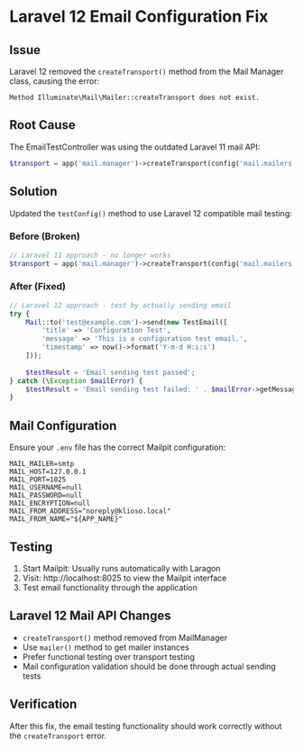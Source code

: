 # Laravel 12 Email Configuration Fix

## Issue
Laravel 12 removed the `createTransport()` method from the Mail Manager class, causing the error:
```
Method Illuminate\Mail\Mailer::createTransport does not exist.
```

## Root Cause
The EmailTestController was using the outdated Laravel 11 mail API:
```php
$transport = app('mail.manager')->createTransport(config('mail.mailers.smtp'));
```

## Solution
Updated the `testConfig()` method to use Laravel 12 compatible mail testing:

### Before (Broken)
```php
// Laravel 11 approach - no longer works
$transport = app('mail.manager')->createTransport(config('mail.mailers.smtp'));
```

### After (Fixed)
```php
// Laravel 12 approach - test by actually sending email
try {
    Mail::to('test@example.com')->send(new TestEmail([
        'title' => 'Configuration Test',
        'message' => 'This is a configuration test email.',
        'timestamp' => now()->format('Y-m-d H:i:s')
    ]));
    
    $testResult = 'Email sending test passed';
} catch (\Exception $mailError) {
    $testResult = 'Email sending test failed: ' . $mailError->getMessage();
}
```

## Mail Configuration
Ensure your `.env` file has the correct Mailpit configuration:

```env
MAIL_MAILER=smtp
MAIL_HOST=127.0.0.1
MAIL_PORT=1025
MAIL_USERNAME=null
MAIL_PASSWORD=null
MAIL_ENCRYPTION=null
MAIL_FROM_ADDRESS="noreply@klioso.local"
MAIL_FROM_NAME="${APP_NAME}"
```

## Testing
1. Start Mailpit: Usually runs automatically with Laragon
2. Visit: http://localhost:8025 to view the Mailpit interface
3. Test email functionality through the application

## Laravel 12 Mail API Changes
- `createTransport()` method removed from MailManager
- Use `mailer()` method to get mailer instances
- Prefer functional testing over transport testing
- Mail configuration validation should be done through actual sending tests

## Verification
After this fix, the email testing functionality should work correctly without the `createTransport` error.
